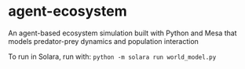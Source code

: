 # agent-ecosystem
An agent-based ecosystem simulation built with Python and Mesa that models predator-prey dynamics and population interaction

To run in Solara, run with: `python -m solara run world_model.py`